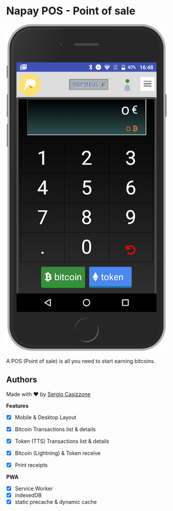 # Napay POS - Point of sale

[![Screenshot of POS app](css/images/screenshot2.png)](https://pos.napoliblockchain.it)

A POS (Point of sale) is all you need to start earning bitcoins.


## Authors
Made with ❤️ by [Sergio Casizzone](https://sergiocasizzone.altervista.org)


**Features**
  - [x] Mobile & Desktop Layout
  - [x] Bitcoin Transactions list & details
  - [x] Token (TTS) Transactions list & details
  - [x] Bitcoin (Lightning) & Token receive
  - [x] Print receipts


**PWA**
  - [x] Service Worker
  - [x] indexedDB
  - [x] static precache & dynamic cache

